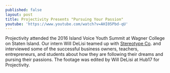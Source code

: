 ```yaml
---
published: false
layout: post
title: Projectivity Presents "Pursuing Your Passion"
youtube: 'https://www.youtube.com/watch?v=AHI05Pbd-qU'
---
```

Projectivity attended the 2016 Island Voice Youth Summit at Wagner College on Staten Island. Our intern Will DeLisi teamed up with [Stereotype Co](www.stereotypeco.com). and interviewed some of the successful business owners, teachers, entrepreneurs, and students about how they are following their dreams and pursing their passions. The footage was edited by Will DeLisi at Hub17 for Projectivity.
